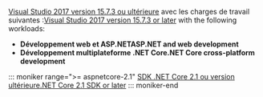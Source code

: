 <span data-ttu-id="dc472-101">[Visual Studio 2017 version 15.7.3 ou ultérieure](https://www.microsoft.com/net/download/windows) avec les charges de travail suivantes :</span><span class="sxs-lookup"><span data-stu-id="dc472-101">[Visual Studio 2017 version 15.7.3 or later](https://www.microsoft.com/net/download/windows) with the following workloads:</span></span>

* <span data-ttu-id="dc472-102">**Développement web et ASP.NET**</span><span class="sxs-lookup"><span data-stu-id="dc472-102">**ASP.NET and web development**</span></span>
* <span data-ttu-id="dc472-103">**Développement multiplateforme .NET Core**</span><span class="sxs-lookup"><span data-stu-id="dc472-103">**.NET Core cross-platform development**</span></span>

::: moniker range=">= aspnetcore-2.1"
[<span data-ttu-id="dc472-104">SDK .NET Core 2.1 ou version ultérieure</span><span class="sxs-lookup"><span data-stu-id="dc472-104">.NET Core 2.1 SDK or later</span></span>](https://www.microsoft.com/net/download/windows)
::: moniker-end
